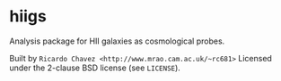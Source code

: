 # hiigs
Analysis package for HII galaxies as cosmological probes. 

Built by `Ricardo Chavez <http://www.mrao.cam.ac.uk/~rc681>`
Licensed under the 2-clause BSD license (see ``LICENSE``).
